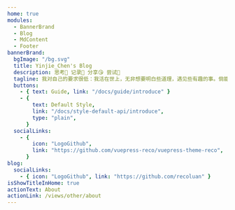 ```yaml
---
home: true
modules:
  - BannerBrand
  - Blog
  - MdContent
  - Footer
bannerBrand:
  bgImage: "/bg.svg"
  title: Yinjie_Chen's Blog
  description: 思考🤔 记录📝 分享😘 尝试🥳
  tagline: 我对自己的要求很低：我活在世上，无非想要明白些道理，遇见些有趣的事。倘能如我愿，我的一生就算成功。
  buttons:
    - { text: Guide, link: "/docs/guide/introduce" }
    - {
        text: Default Style,
        link: "/docs/style-default-api/introduce",
        type: "plain",
      }
  socialLinks:
    - {
        icon: "LogoGithub",
        link: "https://github.com/vuepress-reco/vuepress-theme-reco",
      }
blog:
  socialLinks:
    - { icon: "LogoGithub", link: "https://github.com/recoluan" }
isShowTitleInHome: true
actionText: About
actionLink: /views/other/about
---
```

